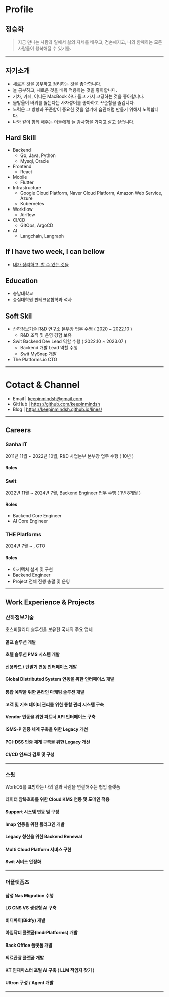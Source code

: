 # Profile

## 정승화 

> 지금 만나는 사람과 일에서 삶의 자세를 배우고, 겸손해지고, 나와 함께하는 모든 사람들이 행복해질 수 있기를. 

***

## 자기소개  

 - 새로운 것을 공부하고 정리하는 것을 좋아합니다.
 - 늘 공부하고, 새로운 것을 배워 적용하는 것을 좋아합니다.
 - 기차, 카페, 어디든 MacBook 하나 들고 가서 코딩하는 것을 좋아합니다.
 - 물방울이 바위를 뚫는다는 사자성어를 좋아하고 꾸준함을 즐깁니다.
 - 노력은 그 방향과 꾸준함이 중요한 것을 알기에 습관처럼 만들기 위해서 노력합니다. 
 - 나와 같이 함께 해주는 이들에게 늘 감사함을 가지고 살고 싶습니다.

## Hard Skill 

- Backend
  - Go, Java, Python 
  - Mysql, Oracle    
- Frontend
  - React 
- Mobile
  - Flutter  
- Infrastructure
  - Google Cloud Platform, Naver Cloud Platform, Amazon Web Service, Azure
  - Kubernetes
- Workflow
  - Airflow
- CI/CD
  - GitOps, ArgoCD
- AI
  - Langchain, Langraph  
 
## If I have two week, I can bellow 

- [내가 정리하고, 할 수 있는 것들]()

## Education 

- 충남대학교
- 숭실대학원 핀테크융합학과 석사 

## Soft Skil

- 산하정보기술 R&D 연구소 본부장 업무 수행 ( 2020 ~ 2022.10 ) 
  - R&D 조직 및 운영 경험 보유 
- Swit Backend Dev Lead 역할 수행 ( 2022.10 ~ 2023.07 )
  - Backend 개발 Lead 역할 수행
  - Swit MySnap 개발
- The Platforms.io CTO  
  
***

# Cotact & Channel

 - Email | keepinmindsh@gmail.com
 - GitHub | https://github.com/keepinmindsh
 - Blog | https://keepinmindsh.github.io/lines/

***

## Careers 

### Sanha IT 

2011년 11월 ~ 2022년 10월, R&D 사업본부 본부장 업무 수행 ( 10년 ) 

#### Roles 

### Swit 

2022년 11월 ~ 2024년 7월, Backend Engineer 업무 수행 ( 1년 8개월 ) 

#### Roles

- Backend Core Engineer
- AI Core Engineer 

### THE Platforms 

2024년 7월 ~ , CTO

#### Roles

- 아키텍처 설계 및 구현
- Backend Engineer
- Project 전체 진행 총괄 및 운영 

*** 

## Work Experience & Projects  

### 산하정보기술 

호스피탈리티 솔루션을 보유한 국내의 주요 업체 

#### 골프 솔루션 개발 
#### 호텔 솔루션 PMS 시스템 개발 
#### 신용카드 / 단말기 연동 인터페이스 개발 
#### Global Distributed System 연동을 위한 인터페이스 개발 
#### 통합 예약을 위한 온라인 마케팅 솔루션 개발
#### 고객 및 기초 데이터 관리를 위한 통합 관리 시스템 구축 
#### Vendor 연동을 위한 파트너 API 인터페이스 구축 
#### ISMS-P 인증 체계 구축을 위한 Legacy 개선 
#### PCI-DSS 인증 체게 구축을 위한 Legacy 개선 
#### CI/CD 인프라 검토 및 구성 

***

### 스윗

WorkOS를 표방하는 나의 일과 사람을 연결해주는 협업 플랫폼 

#### 데이터 암복호화를 위한 Cloud KMS 연동 및 도메인 적용 
#### Support 시스템 연동 및 구성 
#### Imap 연동을 위한 플러그인 개발 
#### Legacy 청산을 위한 Backend Renewal 
#### Multi Cloud Platform 서비스 구현 
#### Swit 서비스 안정화

***

### 더플랫폼즈 

#### 삼성 Nas Migration 수행 
#### LG CNS VS 생성형 AI 구축 
#### 비디파이(Bidfy) 개발 
#### 아임닥터 플랫폼(ImdrPlatforms) 개발 
#### Back Office 플랫폼 개발
#### 의료관광 플랫폼 개발 
#### KT 인재마스터 포털 AI 구축 ( LLM 적임자 찾기 ) 
#### Ultron 구성 / Agent 개발


***
